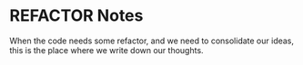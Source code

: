 # REFACTOR Notes

When the code needs some refactor, and we need to consolidate our ideas, this is the place where we write down our thoughts.

